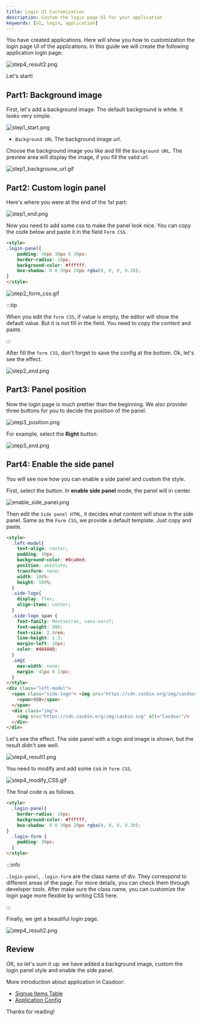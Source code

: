 ```yaml
---
title: Login UI Customization
description: Custom the login page UI for your application 
keywords: [UI, login, application]
---
```


You have created applications. Here will show you how to customization the login page UI of the applications. In this guide we will create the following application login page:

![step4_result2.png](/img/application/ui-customization/step4_result2.png)

Let's start!

## Part1: Background image

First, let's add a background image. The default background is white. It looks very simple.

![step1_start.png](/img/application/ui-customization/step1_start.png)

- `Background URL` The background image url. 

Choose the background image you like and fill the `Background URL`. The preview area will display the image, if you fill the valid url.

![step1_backgroune_url.gif](/img/application/ui-customization/step1_backgroune_url.gif)

## Part2: Custom login panel 

Here's where you were at the end of the 1st part:

![step1_end.png](/img/application/ui-customization/step1_end.png)

Now you need to add some css to make the panel look nice. You can copy the code below and paste it in the field `Form CSS`.

```html
<style>
.login-panel{
    padding: 40px 30px 0 30px;
    border-radius: 10px;
    background-color: #ffffff;
    box-shadow: 0 0 30px 20px rgba(0, 0, 0, 0.20);
}
</style>
```

![step2_form_css.gif](/img/application/ui-customization/step2_form_css.gif)

:::tip

When you edit the `form CSS`, if value is empty, the editor will show the default value. But it is not fill in the field. You need to copy the content and paste.

:::

After fill the `form CSS`, don't forget to save the config at the bottom. Ok, let's see the effect.

![step2_end.png](/img/application/ui-customization/step2_end.png)

## Part3: Panel position

Now the login page is much prettier than the beginning.  We also provider three buttons for you to decide the position of the panel.

![step3_position.png](/img/application/ui-customization/step3_position.png)

For example, select the **Right** button:

![step3_end.png](/img/application/ui-customization/step3_end.png)

## Part4: Enable the side panel

You will see now how you can enable a side panel and custom the style. 

First, select the button. In **enable side panel** mode, the panel will in center.

![enable_side_panel.png](/img/application/ui-customization/step4_enable_side_panel.png)

Then edit the `Side panel HTML`, it decides what content will show in the side panel. Same as the `Form CSS`, we provide a default template.
Just copy and paste. 

```html
<style>
  .left-model{
    text-align: center;
    padding: 30px;
    background-color: #8ca0ed;
    position: absolute;
    transform: none;
    width: 100%;
    height: 100%;
  }
  .side-logo{
    display: flex;
    align-items: center;
  }
  .side-logo span {
    font-family: Montserrat, sans-serif;
    font-weight: 900;
    font-size: 2.4rem;
    line-height: 1.3;
    margin-left: 16px;
    color: #404040;
  }
  .img{
    max-width: none;
    margin: 41px 0 13px;
  }
</style>
<div class="left-model">
  <span class="side-logo"> <img src="https://cdn.casbin.org/img/casdoor-logo_1185x256.png" alt="Casdoor" style="width: 120px"> 
    <span>SSO</span> 
  </span>
  <div class="img">
    <img src="https://cdn.casbin.org/img/casbin.svg" alt="Casdoor"/>
  </div>
</div>
```
Let's see the effect. The side panel with a logo and image is shown, but the result didn't see well. 

![step4_result1.png](/img/application/ui-customization/step4_result1.png)

You need to modify and add some css in `form CSS`.

![step4_modify_CSS.gif](/img/application/ui-customization/step4_modify_CSS.gif)

The final code is as follows. 

```html
<style>
  .login-panel{
    border-radius: 10px;
    background-color: #ffffff;
    box-shadow: 0 0 30px 20px rgba(0, 0, 0, 0.20);
}
  .login-form {
    padding: 30px;
  }
</style>
```

:::info

`.login-panel`, `.login-form` are the class name of div. They correspond to different areas of the page. For more details, you can check them through developer tools.
After make sure the class name, you can customize the login page more flexible by writing CSS here.

:::

Finally, we get a beautiful login page.

![step4_result2.png](/img/application/ui-customization/step4_result2.png)

## Review

OK, so let's sum it up: we have added a background image, custom the login panel style and enable the side panel.

More introduction about application in Casdoor:

- [Signup Items Table](/docs/application/signup-items-tabel)
- [Application Config](/docs/application/config)

Thanks for reading!




